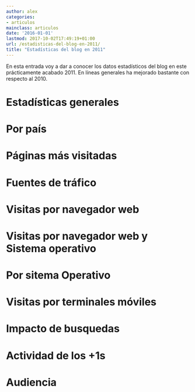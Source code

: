 ```yaml
---
author: alex
categories:
- articulos
mainclass: articulos
date: '2016-01-01'
lastmod: 2017-10-02T17:49:19+01:00
url: /estadisticas-del-blog-en-2011/
title: "Estadísticas del blog en 2011"
---
```


En esta entrada voy a dar a conocer los datos estadísticos del blog en este prácticamente acabado 2011. En líneas generales ha mejorado bastante con respecto al 2010.

# Estadísticas generales

<figure>
    <amp-img sizes="(min-width: 400px) 400px, 100vw" on="tap:lightbox1" role="button" tabindex="0" layout="responsive"  height="281" width="400" src="https://4.bp.blogspot.com/-EMdVRpJjx2w/TvuRkE82FhI/AAAAAAAACBA/tYkT8PSbBmo/s1200/Screenshot.png"></amp-img>
</figure>

<!--more--><!--ad-->

# Por país

<figure>
	<amp-img sizes="(min-width: 976px) 976px, 100vw" on="tap:lightbox1" role="button" tabindex="0" layout="responsive"  height="293" width="976" src="https://3.bp.blogspot.com/-2Ie-OUtriWc/TvuR1kyH4HI/AAAAAAAACBM/_Jr_XzGGWs0/s1200/Screenshot-1.png"></amp-img>
</figure>

# Páginas más visitadas

<figure>
	<amp-img sizes="(min-width: 976px) 976px, 100vw" on="tap:lightbox1" role="button" tabindex="0" layout="responsive"  height="340" width="976" src="https://3.bp.blogspot.com/-5nYyXGYUbp0/TvuSJZEA2YI/AAAAAAAACBY/m5SA-Dy4Aeg/s1200/Screenshot-2.png"></amp-img>
</figure>

# Fuentes de tráfico

<figure>
	<amp-img sizes="(min-width: 976px) 976px, 100vw" on="tap:lightbox1" role="button" tabindex="0" layout="responsive"  height="208" width="976" src="https://4.bp.blogspot.com/-jNgLiS6mNVE/TvuSWiGw3LI/AAAAAAAACBk/7YF94gpdI3Y/s1200/Screenshot-3.png"></amp-img>
</figure>

# Visitas por navegador web

<figure>
	<amp-img sizes="(min-width: 976px) 976px, 100vw" on="tap:lightbox1" role="button" tabindex="0" layout="responsive"  height="298" width="976" src="https://1.bp.blogspot.com/-sLBq4c0Fiig/TvuSlXz2OaI/AAAAAAAACBw/weyxrwPqagU/s1200/Screenshot-5.png"></amp-img>
</figure>

# Visitas por navegador web y Sistema operativo

<figure>
	<amp-img sizes="(min-width: 976px) 976px, 100vw" on="tap:lightbox1" role="button" tabindex="0" layout="responsive"  height="298" width="976" src="https://1.bp.blogspot.com/-_NvVI1FYUtA/TvuSt2DQ7jI/AAAAAAAACB8/rKhLANAh7rU/s1200/Screenshot-7.png"></amp-img>
</figure>

# Por sitema Operativo

<figure>
	<amp-img sizes="(min-width: 976px) 976px, 100vw" on="tap:lightbox1" role="button" tabindex="0" layout="responsive"  height="298" width="976" src="https://4.bp.blogspot.com/-IZ14L0eSkEc/TvuS5CRyB2I/AAAAAAAACCI/fE-nd7o7ZvY/s1200/Screenshot-6.png"></amp-img>
</figure>

# Visitas por terminales móviles

<figure>
	<amp-img sizes="(min-width: 976px) 976px, 100vw" on="tap:lightbox1" role="button" tabindex="0" layout="responsive"  height="298" width="976" src="https://4.bp.blogspot.com/-nXz2W9vrKSE/TvuTBJ8awPI/AAAAAAAACCU/QBiPctGrzko/s1200/Screenshot-4.png"></amp-img>
</figure>

# Impacto de busquedas

<figure>
	<amp-img sizes="(min-width: 976px) 976px, 100vw" on="tap:lightbox1" role="button" tabindex="0" layout="responsive"  height="298" width="976" src="https://1.bp.blogspot.com/-JrG2ihjTojA/TvxphZqdd2I/AAAAAAAACCk/_XWrpKNjRf8/s1200/Screenshot.png"></amp-img>
</figure>

# Actividad de los +1s

<figure>
	<amp-img sizes="(min-width: 976px) 976px, 100vw" on="tap:lightbox1" role="button" tabindex="0" layout="responsive"  height="105" width="976" src="https://1.bp.blogspot.com/-V7-XwQ2Djc8/TvxpmwKz7hI/AAAAAAAACCw/gzrh_mLTK3k/s1200/Screenshot-1.png"></amp-img>
</figure>

# Audiencia

<figure>
	<amp-img sizes="(min-width: 976px) 976px, 100vw" on="tap:lightbox1" role="button" tabindex="0" layout="responsive"  height="298" width="976" src="https://1.bp.blogspot.com/-hjIQHHBnFlM/TvxpmxavjQI/AAAAAAAACC8/j6inzd3a6iI/s1200/Screenshot-2.png"></amp-img>
</figure>
